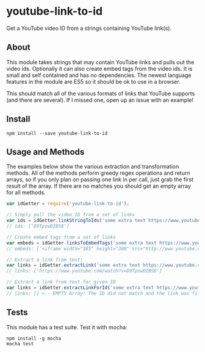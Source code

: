 # youtube-link-to-id
Get a YouTube video ID from a strings containing YouTube link(s).

## About

This module takes strings that may contain YouTube links and pulls out the video ids. Optionally it can also create embed tags from the video ids. It is small and self contained and has no dependencies. The newest language features
in the module are ES5 so it should be ok to use in a browser.

This should match all of the various formats of links that YouTube supports (and there are several). If I missed one, open up an issue with an example!

## Install

```
npm install --save youtube-link-to-id
```

## Usage and Methods

The examples below show the various extraction and transformation methods. All of the methods perform greedy regex operations and return arrays, so if you only plan on passing one link in per call, just grab the first result of the
array. If there are no matches you should get an empty array for all methods.

```javascript
var idGetter = require('youtube-link-to-id');

// Simply pull the video ID from a set of links
var ids = idGetter.linkStringToIds('some extra text https://www.youtube.com/watch?v=D9TpswDIBS8 test');
// ids: ['D9TpswDIBS8']

// Create embed tags from a set of links
var embeds = idGetter.linksToEmbedTags('some extra text https://www.youtube.com/watch?v=D9TpswDIBS8 test');
// embeds: ['<iframe width="385" height="300" src="http://www.youtube.com/embed/D9TpswDIBS8?feature=player_embedded" frameborder="0"></iframe>']

// Extract a link from text:
var links = idGetter.extractLink('some extra text https://www.youtube.com/watch?v=D9TpswDIBS8 test');
// links: ['https://www.youtube.com/watch?v=D9TpswDIBS8']

// Extract a link from text for given ID
var links = idGetter.extractLinkForId('some extra text https://www.youtube.com/watch?v=D9TpswDIBS8 test', 'C8TpswDIBS8');
// links: [] <-- EMPTY Array! The ID did not match and the link was filtered!

```


## Tests

This module has a test suite. Test it with mocha:

```
npm install -g mocha
mocha test
```
